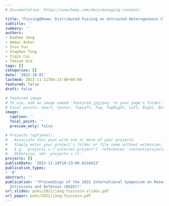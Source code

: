 ```yaml
---
# Documentation: https://wowchemy.com/docs/managing-content/

title: 'Fuzzing@Home: Distributed Fuzzing on Untrusted Heterogeneous Clients'
subtitle: ''
summary: ''
authors:
- Daehee Jang
- Ammar Askar
- Insu Yun
- Stephen Tong
- Yiqin Cai
- Taesoo Kim
tags: []
categories: []
date: '2022-10-01'
lastmod: 2022-11-11T04:23:00+09:00
featured: false
draft: false

# Featured image
# To use, add an image named `featured.jpg/png` to your page's folder.
# Focal points: Smart, Center, TopLeft, Top, TopRight, Left, Right, BottomLeft, Bottom, BottomRight.
image:
  caption: ''
  focal_point: ''
  preview_only: false

# Projects (optional).
#   Associate this post with one or more of your projects.
#   Simply enter your project's folder or file name without extension.
#   E.g. `projects = ["internal-project"]` references `content/project/deep-learning/index.md`.
#   Otherwise, set `projects = []`.
projects: []
publishDate: '2022-11-10T19:23:00.021042Z'
publication_types:
- '0'
abstract: ''
publication: '*Proceedings of the 2022 International Symposium on Research in Attacks,
  Intrusions and Defenses (RAID)*'
url_slides: pubs/2022/jang:fuzzcoin-slides.pdf
url_paper: pubs/2022/jang:fuzzcoin.pdf
---
```

